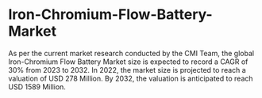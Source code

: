 # Iron-Chromium-Flow-Battery-Market
As per the current market research conducted by the CMI Team, the global Iron-Chromium Flow Battery Market size is expected to record a CAGR of 30% from 2023 to 2032. In 2022, the market size is projected to reach a valuation of USD 278 Million. By 2032, the valuation is anticipated to reach USD 1589 Million.
